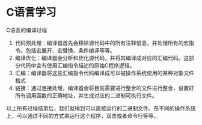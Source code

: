 # C语言学习

C语言的编译过程

1. 代码预处理：编译器首先会移除源代码中的所有注释信息，并处理所有的宏指令。包括宏展开、宏替换、条件编译等等。
2. 编译优化：编译器会分析和优化源代码，并将其编译成对应的汇编代码。这部分代码中含有使用汇编指令描述的原始C程序逻辑。
3. 汇编：编译器将这些汇编指令代码编译成可以被操作系统使用的某种对象文件格式
4. 链接：通过连接处理，编译器会将目前需要进行整合的文件进行整合，设置好所有调用函数的正确地址，并生成对应的二进制可执行文件。

以上所有过程结束后，我们就得到可以直接运行的二进制文件。在不同的操作系统上，可以通过不同的方式来运行这个程序，双击或者命令行等等。

















